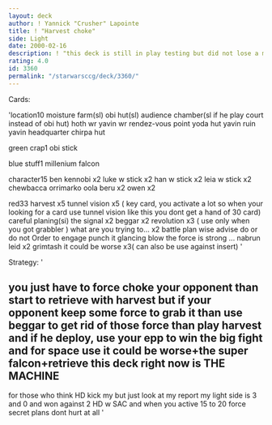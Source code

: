 ```yaml
---
layout: deck
author: ! Yannick "Crusher" Lapointe
title: ! "Harvest choke"
side: Light
date: 2000-02-16
description: ! "this deck is still in play testing but did not lose a matchi did not lose against HD with all the card to counter my deck"
rating: 4.0
id: 3360
permalink: "/starwarsccg/deck/3360/"
---
```

Cards: 

'location10
moisture farm(sl)
obi hut(sl)
audience chamber(sl if he play court instead of obi hut)
hoth wr
yavin wr
rendez-vous point
yoda hut
yavin ruin
yavin headquarter
chirpa hut

green crap1
obi stick

blue stuff1
millenium falcon

character15
ben kennobi x2
luke w stick x2
han w stick x2
leia w stick x2
chewbacca
orrimarko
oola
beru x2
owen x2

red33
harvest x5
tunnel vision x5 ( key card, you activate a lot so when your looking for a card use tunnel vision like this you dont get a hand of 30 card)
careful planing(si)
the signal x2
beggar x2
revolution x3 ( use only when you got grabbler )
what are you trying to... x2
battle plan
wise advise
do or do not
Order to engage
punch it
glancing blow
the force is strong ...
nabrun leid x2
grimtash
it could be worse x3( can also be use against insert) '

Strategy: '

you just have to force choke your opponent than start to retrieve with harvest but if your opponent keep some force to grab it
than use beggar to get rid of those force than play harvest
and if he deploy, use your epp to win the big fight
and for space use it could be worse+the super falcon+retrieve
this deck right now is THE MACHINE
----------------------------------------------------------------------------------------------------------------------------------------------------------------
for those who think HD kick my but
just look at my report my light side is 3 and 0
and won against 2 HD w SAC
and when you active 15 to 20 force secret plans dont hurt at all  '

